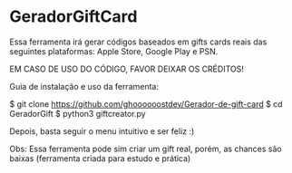 # GeradorGiftCard
 Essa ferramenta irá gerar códigos baseados em gifts cards reais das seguintes plataformas: Apple Store, Google Play e PSN.

EM CASO DE USO DO CÓDIGO, FAVOR DEIXAR OS CRÉDITOS!

Guia de instalação e uso da ferramenta:

$ git clone https://github.com/ghoooooostdev/Gerador-de-gift-card
$ cd GeradorGift
$ python3 giftcreator.py

Depois, basta seguir o menu intuitivo e ser feliz :)

Obs: Essa ferramenta pode sim criar um gift real, porém, as chances são baixas (ferramenta criada para estudo e prática)
